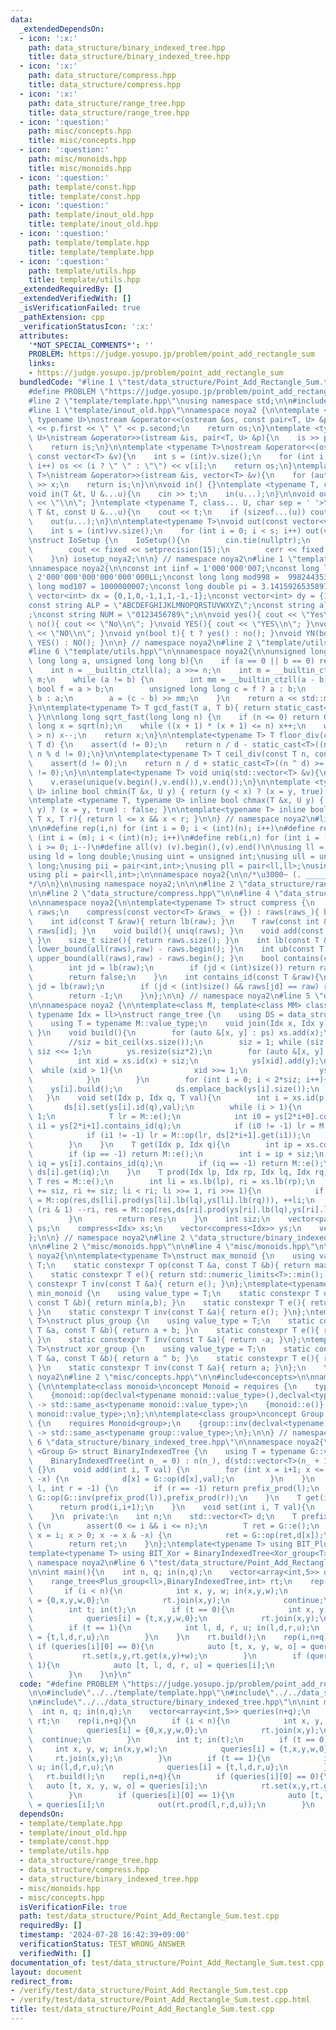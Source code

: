 ```yaml
---
data:
  _extendedDependsOn:
  - icon: ':x:'
    path: data_structure/binary_indexed_tree.hpp
    title: data_structure/binary_indexed_tree.hpp
  - icon: ':x:'
    path: data_structure/compress.hpp
    title: data_structure/compress.hpp
  - icon: ':x:'
    path: data_structure/range_tree.hpp
    title: data_structure/range_tree.hpp
  - icon: ':question:'
    path: misc/concepts.hpp
    title: misc/concepts.hpp
  - icon: ':question:'
    path: misc/monoids.hpp
    title: misc/monoids.hpp
  - icon: ':question:'
    path: template/const.hpp
    title: template/const.hpp
  - icon: ':question:'
    path: template/inout_old.hpp
    title: template/inout_old.hpp
  - icon: ':question:'
    path: template/template.hpp
    title: template/template.hpp
  - icon: ':question:'
    path: template/utils.hpp
    title: template/utils.hpp
  _extendedRequiredBy: []
  _extendedVerifiedWith: []
  _isVerificationFailed: true
  _pathExtension: cpp
  _verificationStatusIcon: ':x:'
  attributes:
    '*NOT_SPECIAL_COMMENTS*': ''
    PROBLEM: https://judge.yosupo.jp/problem/point_add_rectangle_sum
    links:
    - https://judge.yosupo.jp/problem/point_add_rectangle_sum
  bundledCode: "#line 1 \"test/data_structure/Point_Add_Rectangle_Sum.test.cpp\"\n\
    #define PROBLEM \"https://judge.yosupo.jp/problem/point_add_rectangle_sum\"\n\n\
    #line 2 \"template/template.hpp\"\nusing namespace std;\n\n#include<bits/stdc++.h>\n\
    #line 1 \"template/inout_old.hpp\"\nnamespace noya2 {\n\ntemplate <typename T,\
    \ typename U>\nostream &operator<<(ostream &os, const pair<T, U> &p){\n    os\
    \ << p.first << \" \" << p.second;\n    return os;\n}\ntemplate <typename T, typename\
    \ U>\nistream &operator>>(istream &is, pair<T, U> &p){\n    is >> p.first >> p.second;\n\
    \    return is;\n}\n\ntemplate <typename T>\nostream &operator<<(ostream &os,\
    \ const vector<T> &v){\n    int s = (int)v.size();\n    for (int i = 0; i < s;\
    \ i++) os << (i ? \" \" : \"\") << v[i];\n    return os;\n}\ntemplate <typename\
    \ T>\nistream &operator>>(istream &is, vector<T> &v){\n    for (auto &x : v) is\
    \ >> x;\n    return is;\n}\n\nvoid in() {}\ntemplate <typename T, class... U>\n\
    void in(T &t, U &...u){\n    cin >> t;\n    in(u...);\n}\n\nvoid out() { cout\
    \ << \"\\n\"; }\ntemplate <typename T, class... U, char sep = ' '>\nvoid out(const\
    \ T &t, const U &...u){\n    cout << t;\n    if (sizeof...(u)) cout << sep;\n\
    \    out(u...);\n}\n\ntemplate<typename T>\nvoid out(const vector<vector<T>> &vv){\n\
    \    int s = (int)vv.size();\n    for (int i = 0; i < s; i++) out(vv[i]);\n}\n\
    \nstruct IoSetup {\n    IoSetup(){\n        cin.tie(nullptr);\n        ios::sync_with_stdio(false);\n\
    \        cout << fixed << setprecision(15);\n        cerr << fixed << setprecision(7);\n\
    \    }\n} iosetup_noya2;\n\n} // namespace noya2\n#line 1 \"template/const.hpp\"\
    \nnamespace noya2{\n\nconst int iinf = 1'000'000'007;\nconst long long linf =\
    \ 2'000'000'000'000'000'000LL;\nconst long long mod998 =  998244353;\nconst long\
    \ long mod107 = 1000000007;\nconst long double pi = 3.14159265358979323;\nconst\
    \ vector<int> dx = {0,1,0,-1,1,1,-1,-1};\nconst vector<int> dy = {1,0,-1,0,1,-1,-1,1};\n\
    const string ALP = \"ABCDEFGHIJKLMNOPQRSTUVWXYZ\";\nconst string alp = \"abcdefghijklmnopqrstuvwxyz\"\
    ;\nconst string NUM = \"0123456789\";\n\nvoid yes(){ cout << \"Yes\\n\"; }\nvoid\
    \ no(){ cout << \"No\\n\"; }\nvoid YES(){ cout << \"YES\\n\"; }\nvoid NO(){ cout\
    \ << \"NO\\n\"; }\nvoid yn(bool t){ t ? yes() : no(); }\nvoid YN(bool t){ t ?\
    \ YES() : NO(); }\n\n} // namespace noya2\n#line 2 \"template/utils.hpp\"\n\n\
    #line 6 \"template/utils.hpp\"\n\nnamespace noya2{\n\nunsigned long long inner_binary_gcd(unsigned\
    \ long long a, unsigned long long b){\n    if (a == 0 || b == 0) return a + b;\n\
    \    int n = __builtin_ctzll(a); a >>= n;\n    int m = __builtin_ctzll(b); b >>=\
    \ m;\n    while (a != b) {\n        int mm = __builtin_ctzll(a - b);\n       \
    \ bool f = a > b;\n        unsigned long long c = f ? a : b;\n        b = f ?\
    \ b : a;\n        a = (c - b) >> mm;\n    }\n    return a << std::min(n, m);\n\
    }\n\ntemplate<typename T> T gcd_fast(T a, T b){ return static_cast<T>(inner_binary_gcd(std::abs(a),std::abs(b)));\
    \ }\n\nlong long sqrt_fast(long long n) {\n    if (n <= 0) return 0;\n    long\
    \ long x = sqrt(n);\n    while ((x + 1) * (x + 1) <= n) x++;\n    while (x * x\
    \ > n) x--;\n    return x;\n}\n\ntemplate<typename T> T floor_div(const T n, const\
    \ T d) {\n    assert(d != 0);\n    return n / d - static_cast<T>((n ^ d) < 0 &&\
    \ n % d != 0);\n}\n\ntemplate<typename T> T ceil_div(const T n, const T d) {\n\
    \    assert(d != 0);\n    return n / d + static_cast<T>((n ^ d) >= 0 && n % d\
    \ != 0);\n}\n\ntemplate<typename T> void uniq(std::vector<T> &v){\n    std::sort(v.begin(),v.end());\n\
    \    v.erase(unique(v.begin(),v.end()),v.end());\n}\n\ntemplate <typename T, typename\
    \ U> inline bool chmin(T &x, U y) { return (y < x) ? (x = y, true) : false; }\n\
    \ntemplate <typename T, typename U> inline bool chmax(T &x, U y) { return (x <\
    \ y) ? (x = y, true) : false; }\n\ntemplate<typename T> inline bool range(T l,\
    \ T x, T r){ return l <= x && x < r; }\n\n} // namespace noya2\n#line 8 \"template/template.hpp\"\
    \n\n#define rep(i,n) for (int i = 0; i < (int)(n); i++)\n#define repp(i,m,n) for\
    \ (int i = (m); i < (int)(n); i++)\n#define reb(i,n) for (int i = (int)(n-1);\
    \ i >= 0; i--)\n#define all(v) (v).begin(),(v).end()\n\nusing ll = long long;\n\
    using ld = long double;\nusing uint = unsigned int;\nusing ull = unsigned long\
    \ long;\nusing pii = pair<int,int>;\nusing pll = pair<ll,ll>;\nusing pil = pair<int,ll>;\n\
    using pli = pair<ll,int>;\n\nnamespace noya2{\n\n/*\u3000~ (. _________ . /)\u3000\
    */\n\n}\n\nusing namespace noya2;\n\n\n#line 2 \"data_structure/range_tree.hpp\"\
    \n\n#line 2 \"data_structure/compress.hpp\"\n\n#line 4 \"data_structure/compress.hpp\"\
    \n\nnamespace noya2{\n\ntemplate<typename T> struct compress {\n    vector<T>\
    \ raws;\n    compress(const vector<T> &raws_ = {}) : raws(raws_){ build(); }\n\
    \    int id(const T &raw){ return lb(raw); }\n    T raw(const int &id){ return\
    \ raws[id]; }\n    void build(){ uniq(raws); }\n    void add(const T &raw){ raws.push_back(raw);\
    \ }\n    size_t size(){ return raws.size(); }\n    int lb(const T &raw){ return\
    \ lower_bound(all(raws),raw) - raws.begin(); }\n    int ub(const T &raw){ return\
    \ upper_bound(all(raws),raw) - raws.begin(); }\n    bool contains(const T &raw){\n\
    \        int jd = lb(raw);\n        if (jd < (int)size()) return raws[jd] == raw;\n\
    \        return false;\n    }\n    int contains_id(const T &raw){\n        int\
    \ jd = lb(raw);\n        if (jd < (int)size() && raws[jd] == raw) return jd;\n\
    \        return -1;\n    }\n};\n\n} // namespace noya2\n#line 5 \"data_structure/range_tree.hpp\"\
    \n\nnamespace noya2 {\n\ntemplate<class M, template<class MM> class data_structure,\
    \ typename Idx = ll>\nstruct range_tree {\n    using DS = data_structure<M>;\n\
    \    using T = typename M::value_type;\n    void join(Idx x, Idx y){ ps.emplace_back(x,y);\
    \ }\n    void build(){\n        for (auto &[x, y] : ps) xs.add(x);\n        xs.build();\n\
    \        //siz = bit_ceil(xs.size());\n        siz = 1; while (siz < (int)(xs.size()))\
    \ siz <<= 1;\n        ys.resize(siz*2);\n        for (auto &[x, y] : ps){\n  \
    \          int xid = xs.id(x) + siz;\n            ys[xid].add(y);\n          \
    \  while (xid > 1){\n                xid >>= 1;\n                ys[xid].add(y);\n\
    \            }\n        }\n        for (int i = 0; i < 2*siz; i++){\n        \
    \    ys[i].build();\n            ds.emplace_back(ys[i].size());\n        }\n \
    \   }\n    void set(Idx p, Idx q, T val){\n        int i = xs.id(p) + siz;\n \
    \       ds[i].set(ys[i].id(q),val);\n        while (i > 1){\n            i >>=\
    \ 1;\n            T lr = M::e();\n            int i0 = ys[2*i+0].contains_id(q),\
    \ i1 = ys[2*i+1].contains_id(q);\n            if (i0 != -1) lr = M::op(lr, ds[2*i+0].get(i0));\n\
    \            if (i1 != -1) lr = M::op(lr, ds[2*i+1].get(i1));\n            ds[i].set(ys[i].id(q),lr);\n\
    \        }\n    }\n    T get(Idx p, Idx q){\n        int ip = xs.contains_id(p);\n\
    \        if (ip == -1) return M::e();\n        int i = ip + siz;\n        int\
    \ iq = ys[i].contains_id(q);\n        if (iq == -1) return M::e();\n        return\
    \ ds[i].get(iq);\n    }\n    T prod(Idx lp, Idx rp, Idx lq, Idx rq){\n       \
    \ T res = M::e();\n        int li = xs.lb(lp), ri = xs.lb(rp);\n        for (li\
    \ += siz, ri += siz; li < ri; li >>= 1, ri >>= 1){\n            if (li & 1) res\
    \ = M::op(res,ds[li].prod(ys[li].lb(lq),ys[li].lb(rq))), ++li;\n            if\
    \ (ri & 1) --ri, res = M::op(res,ds[ri].prod(ys[ri].lb(lq),ys[ri].lb(rq)));\n\
    \        }\n        return res;\n    }\n    int siz;\n    vector<pair<Idx,Idx>>\
    \ ps;\n    compress<Idx> xs;\n    vector<compress<Idx>> ys;\n    vector<DS> ds;\n\
    };\n\n} // namespace noya2\n#line 2 \"data_structure/binary_indexed_tree.hpp\"\
    \n\n#line 2 \"misc/monoids.hpp\"\n\n#line 4 \"misc/monoids.hpp\"\n\nnamespace\
    \ noya2{\n\ntemplate<typename T>\nstruct max_monoid {\n    using value_type =\
    \ T;\n    static constexpr T op(const T &a, const T &b){ return max(a,b); }\n\
    \    static constexpr T e(){ return std::numeric_limits<T>::min(); }\n    static\
    \ constexpr T inv(const T &a){ return e(); }\n};\ntemplate<typename T>\nstruct\
    \ min_monoid {\n    using value_type = T;\n    static constexpr T op(const T &a,\
    \ const T &b){ return min(a,b); }\n    static constexpr T e(){ return std::numeric_limits<T>::max();\
    \ }\n    static constexpr T inv(const T &a){ return e(); }\n};\ntemplate<typename\
    \ T>\nstruct plus_group {\n    using value_type = T;\n    static constexpr T op(const\
    \ T &a, const T &b){ return a + b; }\n    static constexpr T e(){ return T(0);\
    \ }\n    static constexpr T inv(const T &a){ return -a; }\n};\ntemplate<typename\
    \ T>\nstruct xor_group {\n    using value_type = T;\n    static constexpr T op(const\
    \ T &a, const T &b){ return a ^ b; }\n    static constexpr T e(){ return T(0);\
    \ }\n    static constexpr T inv(const T &a){ return a; }\n};\n    \n} // namespace\
    \ noya2\n#line 2 \"misc/concepts.hpp\"\n\n#include<concepts>\n\nnamespace noya2\
    \ {\n\ntemplate<class monoid>\nconcept Monoid = requires {\n    typename monoid::value_type;\n\
    \    {monoid::op(declval<typename monoid::value_type>(),declval<typename monoid::value_type>())}\
    \ -> std::same_as<typename monoid::value_type>;\n    {monoid::e()} -> std::same_as<typename\
    \ monoid::value_type>;\n};\n\ntemplate<class group>\nconcept Group = requires\
    \ {\n    requires Monoid<group>;\n    {group::inv(declval<typename group::value_type>())}\
    \ -> std::same_as<typename group::value_type>;\n};\n\n} // namespace noya2\n#line\
    \ 6 \"data_structure/binary_indexed_tree.hpp\"\n\nnamespace noya2{\n\ntemplate\
    \ <Group G> struct BinaryIndexedTree {\n    using T = typename G::value_type;\n\
    \    BinaryIndexedTree(int n_ = 0) : n(n_), d(std::vector<T>(n_ + 1, G::e()))\
    \ {}\n    void add(int i, T val) {\n        for (int x = i+1; x <= n; x += x &\
    \ -x) {\n            d[x] = G::op(d[x],val);\n        }\n    }\n    T prod(int\
    \ l, int r = -1) {\n        if (r == -1) return prefix_prod(l);\n        return\
    \ G::op(G::inv(prefix_prod(l)),prefix_prod(r));\n    }\n    T get(int i){\n  \
    \      return prod(i,i+1);\n    }\n    void set(int i, T val){\n        add(i,G::op(G::inv(get(i)),val));\n\
    \    }\n  private:\n    int n;\n    std::vector<T> d;\n    T prefix_prod(int i)\
    \ {\n        assert(0 <= i && i <= n);\n        T ret = G::e();\n        for (int\
    \ x = i; x > 0; x -= x & -x) {\n            ret = G::op(ret,d[x]);\n        }\n\
    \        return ret;\n    }\n};\ntemplate<typename T> using BIT_Plus = BinaryIndexedTree<Plus_group<T>>;\n\
    template<typename T> using BIT_Xor = BinaryIndexedTree<Xor_group<T>>;\n\n} //\
    \ namespace noya2\n#line 6 \"test/data_structure/Point_Add_Rectangle_Sum.test.cpp\"\
    \n\nint main(){\n    int n, q; in(n,q);\n    vector<array<int,5>> queries(n+q);\n\
    \    range_tree<Plus_group<ll>,BinaryIndexedTree,int> rt;\n    rep(i,n+q){\n \
    \       if (i < n){\n            int x, y, w; in(x,y,w);\n            queries[i]\
    \ = {0,x,y,w,0};\n            rt.join(x,y);\n            continue;\n        }\n\
    \        int t; in(t);\n        if (t == 0){\n            int x, y, w; in(x,y,w);\n\
    \            queries[i] = {t,x,y,w,0};\n            rt.join(x,y);\n        }\n\
    \        if (t == 1){\n            int l, d, r, u; in(l,d,r,u);\n            queries[i]\
    \ = {t,l,d,r,u};\n        }\n    }\n    rt.build();\n    rep(i,n+q){\n       \
    \ if (queries[i][0] == 0){\n            auto [t, x, y, w, o] = queries[i];\n \
    \           rt.set(x,y,rt.get(x,y)+w);\n        }\n        if (queries[i][0] ==\
    \ 1){\n            auto [t, l, d, r, u] = queries[i];\n            out(rt.prod(l,r,d,u));\n\
    \        }\n    }\n}\n"
  code: "#define PROBLEM \"https://judge.yosupo.jp/problem/point_add_rectangle_sum\"\
    \n\n#include\"../../template/template.hpp\"\n#include\"../../data_structure/range_tree.hpp\"\
    \n#include\"../../data_structure/binary_indexed_tree.hpp\"\n\nint main(){\n  \
    \  int n, q; in(n,q);\n    vector<array<int,5>> queries(n+q);\n    range_tree<Plus_group<ll>,BinaryIndexedTree,int>\
    \ rt;\n    rep(i,n+q){\n        if (i < n){\n            int x, y, w; in(x,y,w);\n\
    \            queries[i] = {0,x,y,w,0};\n            rt.join(x,y);\n          \
    \  continue;\n        }\n        int t; in(t);\n        if (t == 0){\n       \
    \     int x, y, w; in(x,y,w);\n            queries[i] = {t,x,y,w,0};\n       \
    \     rt.join(x,y);\n        }\n        if (t == 1){\n            int l, d, r,\
    \ u; in(l,d,r,u);\n            queries[i] = {t,l,d,r,u};\n        }\n    }\n \
    \   rt.build();\n    rep(i,n+q){\n        if (queries[i][0] == 0){\n         \
    \   auto [t, x, y, w, o] = queries[i];\n            rt.set(x,y,rt.get(x,y)+w);\n\
    \        }\n        if (queries[i][0] == 1){\n            auto [t, l, d, r, u]\
    \ = queries[i];\n            out(rt.prod(l,r,d,u));\n        }\n    }\n}"
  dependsOn:
  - template/template.hpp
  - template/inout_old.hpp
  - template/const.hpp
  - template/utils.hpp
  - data_structure/range_tree.hpp
  - data_structure/compress.hpp
  - data_structure/binary_indexed_tree.hpp
  - misc/monoids.hpp
  - misc/concepts.hpp
  isVerificationFile: true
  path: test/data_structure/Point_Add_Rectangle_Sum.test.cpp
  requiredBy: []
  timestamp: '2024-07-28 16:42:39+09:00'
  verificationStatus: TEST_WRONG_ANSWER
  verifiedWith: []
documentation_of: test/data_structure/Point_Add_Rectangle_Sum.test.cpp
layout: document
redirect_from:
- /verify/test/data_structure/Point_Add_Rectangle_Sum.test.cpp
- /verify/test/data_structure/Point_Add_Rectangle_Sum.test.cpp.html
title: test/data_structure/Point_Add_Rectangle_Sum.test.cpp
---
```

